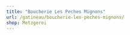 ```yaml
---
title: "Boucherie Les Peches Mignons"
url: /gatineau/boucherie-les-peches-mignons/
shop: Metzgerei
---
```

